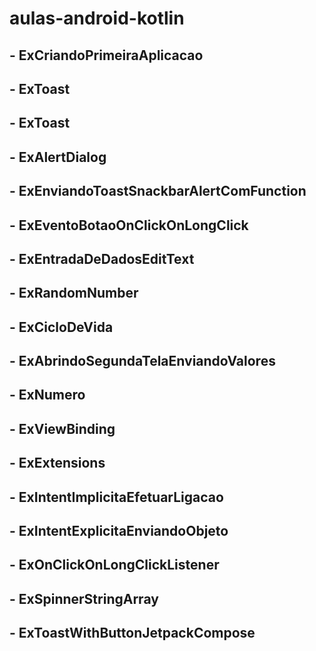 # aulas-android-kotlin


## - ExCriandoPrimeiraAplicacao
## - ExToast
## - ExToast
## - ExAlertDialog
## - ExEnviandoToastSnackbarAlertComFunction
## - ExEventoBotaoOnClickOnLongClick

## - ExEntradaDeDadosEditText
## - ExRandomNumber

## - ExCicloDeVida
## - ExAbrindoSegundaTelaEnviandoValores

## - ExNumero

## - ExViewBinding

## - ExExtensions

## - ExIntentImplicitaEfetuarLigacao
## - ExIntentExplicitaEnviandoObjeto

## - ExOnClickOnLongClickListener

## - ExSpinnerStringArray

## - ExToastWithButtonJetpackCompose
